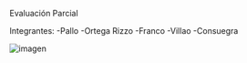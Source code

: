 Evaluación Parcial

Integrantes:
-Pallo
-Ortega Rizzo
-Franco
-Villao
-Consuegra

![imagen](https://github.com/DonatoConsuegra/Ev_Parcial/assets/170969292/7b5ce561-e717-4c7c-a3b4-f5a4de50d5e1)
